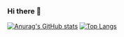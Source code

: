 ### Hi there 👋

<!--
**AlexsanderCostaDEV/AlexsanderCostaDEV** is a ✨ _special_ ✨ repository because its `README.md` (this file) appears on your GitHub profile.

Here are some ideas to get you started:

- 🔭 I’m currently working on ...
- 🌱 I’m currently learning ...
- 👯 I’m looking to collaborate on ...
- 🤔 I’m looking for help with ...
- 💬 Ask me about ...
- 📫 How to reach me: ...
- 😄 Pronouns: ...
- ⚡ Fun fact: ...
-->

[![Anurag's GitHub stats](https://github-readme-stats.vercel.app/api?username=AlexsanderCostaDEV&show_icons=true&theme=dracula)](https://github.com/AlexsanderCostaDEV/github-readme-stats)
[![Top Langs](https://github-readme-stats.vercel.app/api/top-langs/?username=AlexsanderCostaDEV)](https://github.com/AlexsanderCostaDEV/github-readme-stats)
